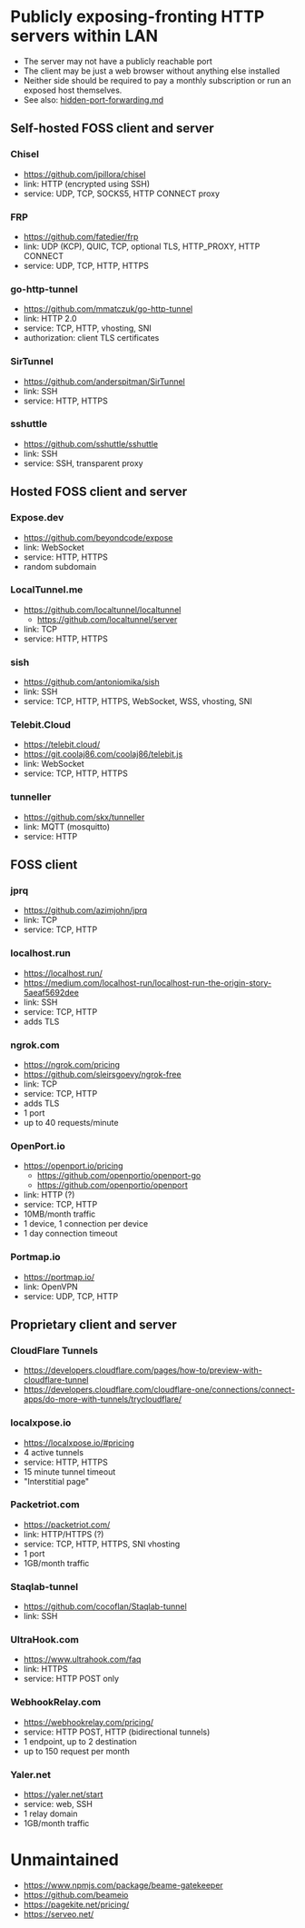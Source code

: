 # Publicly exposing-fronting HTTP servers within LAN

* The server may not have a publicly reachable port
* The client may be just a web browser without anything else installed
* Neither side should be required to pay a monthly subscription or run an exposed host themselves.
* See also: [hidden-port-forwarding.md](hidden-port-forwarding.md)

## Self-hosted FOSS client and server

### Chisel

* https://github.com/jpillora/chisel
* link: HTTP (encrypted using SSH)
* service: UDP, TCP, SOCKS5, HTTP CONNECT proxy

### FRP

* https://github.com/fatedier/frp
* link: UDP (KCP), QUIC, TCP, optional TLS, HTTP_PROXY, HTTP CONNECT
* service: UDP, TCP, HTTP, HTTPS

### go-http-tunnel

* https://github.com/mmatczuk/go-http-tunnel
* link: HTTP 2.0
* service: TCP, HTTP, vhosting, SNI
* authorization: client TLS certificates

### SirTunnel

* https://github.com/anderspitman/SirTunnel
* link: SSH
* service: HTTP, HTTPS

### sshuttle

* https://github.com/sshuttle/sshuttle
* link: SSH
* service: SSH, transparent proxy

## Hosted FOSS client and server

### Expose.dev

* https://github.com/beyondcode/expose
* link: WebSocket
* service: HTTP, HTTPS
* random subdomain

### LocalTunnel.me

* https://github.com/localtunnel/localtunnel
  * https://github.com/localtunnel/server
* link: TCP
* service: HTTP, HTTPS

### sish

* https://github.com/antoniomika/sish
* link: SSH
* service: TCP, HTTP, HTTPS, WebSocket, WSS, vhosting, SNI

### Telebit.Cloud

* https://telebit.cloud/
* https://git.coolaj86.com/coolaj86/telebit.js
* link: WebSocket
* service: TCP, HTTP, HTTPS

### tunneller

* https://github.com/skx/tunneller
* link: MQTT (mosquitto)
* service: HTTP

## FOSS client

### jprq

* https://github.com/azimjohn/jprq
* link: TCP
* service: TCP, HTTP

### localhost.run

* https://localhost.run/
* https://medium.com/localhost-run/localhost-run-the-origin-story-5aeaf5692dee
* link: SSH
* service: TCP, HTTP
* adds TLS

### ngrok.com

* https://ngrok.com/pricing
* https://github.com/sleirsgoevy/ngrok-free
* link: TCP
* service: TCP, HTTP
* adds TLS
* 1 port
* up to 40 requests/minute

### OpenPort.io

* https://openport.io/pricing
  * https://github.com/openportio/openport-go
  * https://github.com/openportio/openport
* link: HTTP (?)
* service: TCP, HTTP
* 10MB/month traffic
* 1 device, 1 connection per device
* 1 day connection timeout

### Portmap.io

* https://portmap.io/
* link: OpenVPN
* service: UDP, TCP, HTTP

## Proprietary client and server

### CloudFlare Tunnels

* https://developers.cloudflare.com/pages/how-to/preview-with-cloudflare-tunnel
* https://developers.cloudflare.com/cloudflare-one/connections/connect-apps/do-more-with-tunnels/trycloudflare/

### localxpose.io

* https://localxpose.io/#pricing
* 4 active tunnels
* service: HTTP, HTTPS
* 15 minute tunnel timeout
* "Interstitial page"

### Packetriot.com

* https://packetriot.com/
* link: HTTP/HTTPS (?)
* service: TCP, HTTP, HTTPS, SNI vhosting
* 1 port
* 1GB/month traffic

### Staqlab-tunnel

* https://github.com/cocoflan/Staqlab-tunnel
* link: SSH

### UltraHook.com

* https://www.ultrahook.com/faq
* link: HTTPS
* service: HTTP POST only

### WebhookRelay.com

* https://webhookrelay.com/pricing/
* service: HTTP POST, HTTP (bidirectional tunnels)
* 1 endpoint, up to 2 destination
* up to 150 request per month

### Yaler.net

* https://yaler.net/start
* service: web, SSH
* 1 relay domain
* 1GB/month traffic

# Unmaintained

* https://www.npmjs.com/package/beame-gatekeeper
* https://github.com/beameio
* https://pagekite.net/pricing/
* https://serveo.net/
